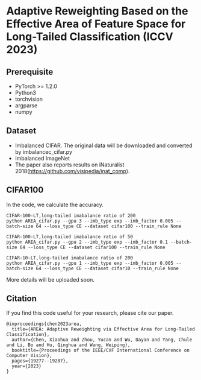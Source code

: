 # Adaptive Reweighting Based on the Effective Area of Feature Space for Long-Tailed Classification (ICCV 2023)

## Prerequisite
* PyTorch >= 1.2.0
* Python3
* torchvision
* argparse
* numpy

## Dataset

* Imbalanced CIFAR. The original data will be downloaded and converted by imbalancec_cifar.py
* Imbalanced ImageNet
* The paper also reports results on iNaturalist 2018(https://github.com/visipedia/inat_comp). 


## CIFAR100
In the code, we calculate the accuracy.
```
CIFAR-100-LT,long-tailed imabalance ratio of 200
python AREA_cifar.py --gpu 3 --imb_type exp --imb_factor 0.005 --batch-size 64 --loss_type CE --dataset cifar100 --train_rule None 
```
```
CIFAR-100-LT,long-tailed imabalance ratio of 50
python AREA_cifar.py --gpu 2 --imb_type exp --imb_factor 0.1 --batch-size 64 --loss_type CE --dataset cifar100 --train_rule None 
```
```
CIFAR-10-LT,long-tailed imabalance ratio of 200
python AREA_cifar.py --gpu 1 --imb_type exp --imb_factor 0.005 --batch-size 64 --loss_type CE --dataset cifar10 --train_rule None 
```
More details will be uploaded soon.



## Citation

If you find this code useful for your research, please cite our paper.
```
@inproceedings{chen2023area,
  title={AREA: Adaptive Reweighting via Effective Area for Long-Tailed Classification},
  author={Chen, Xiaohua and Zhou, Yucan and Wu, Dayan and Yang, Chule and Li, Bo and Hu, Qinghua and Wang, Weiping},
  booktitle={Proceedings of the IEEE/CVF International Conference on Computer Vision},
  pages={19277--19287},
  year={2023}
}
```







    










